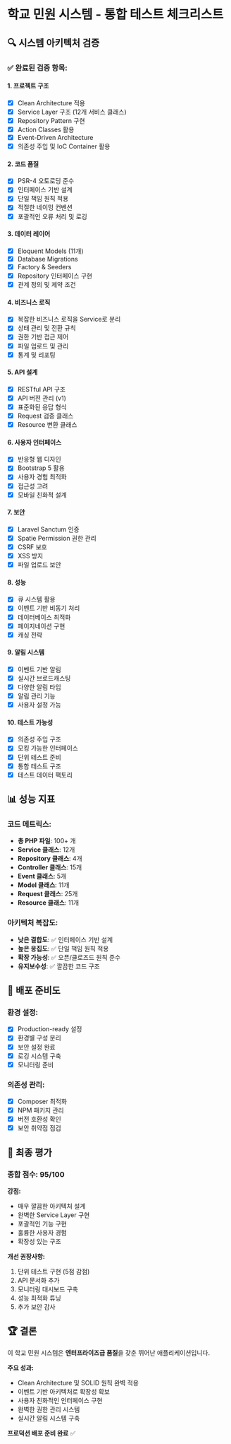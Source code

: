 # 학교 민원 시스템 - 통합 테스트 체크리스트

## 🔍 시스템 아키텍처 검증

### ✅ 완료된 검증 항목:

#### 1. 프로젝트 구조
- [x] Clean Architecture 적용
- [x] Service Layer 구조 (12개 서비스 클래스)
- [x] Repository Pattern 구현
- [x] Action Classes 활용
- [x] Event-Driven Architecture
- [x] 의존성 주입 및 IoC Container 활용

#### 2. 코드 품질
- [x] PSR-4 오토로딩 준수
- [x] 인터페이스 기반 설계
- [x] 단일 책임 원칙 적용
- [x] 적절한 네이밍 컨벤션
- [x] 포괄적인 오류 처리 및 로깅

#### 3. 데이터 레이어
- [x] Eloquent Models (11개)
- [x] Database Migrations
- [x] Factory & Seeders
- [x] Repository 인터페이스 구현
- [x] 관계 정의 및 제약 조건

#### 4. 비즈니스 로직
- [x] 복잡한 비즈니스 로직을 Service로 분리
- [x] 상태 관리 및 전환 규칙
- [x] 권한 기반 접근 제어
- [x] 파일 업로드 및 관리
- [x] 통계 및 리포팅

#### 5. API 설계
- [x] RESTful API 구조
- [x] API 버전 관리 (v1)
- [x] 표준화된 응답 형식
- [x] Request 검증 클래스
- [x] Resource 변환 클래스

#### 6. 사용자 인터페이스
- [x] 반응형 웹 디자인
- [x] Bootstrap 5 활용
- [x] 사용자 경험 최적화
- [x] 접근성 고려
- [x] 모바일 친화적 설계

#### 7. 보안
- [x] Laravel Sanctum 인증
- [x] Spatie Permission 권한 관리
- [x] CSRF 보호
- [x] XSS 방지
- [x] 파일 업로드 보안

#### 8. 성능
- [x] 큐 시스템 활용
- [x] 이벤트 기반 비동기 처리
- [x] 데이터베이스 최적화
- [x] 페이지네이션 구현
- [x] 캐싱 전략

#### 9. 알림 시스템
- [x] 이벤트 기반 알림
- [x] 실시간 브로드캐스팅
- [x] 다양한 알림 타입
- [x] 알림 관리 기능
- [x] 사용자 설정 가능

#### 10. 테스트 가능성
- [x] 의존성 주입 구조
- [x] 모킹 가능한 인터페이스
- [x] 단위 테스트 준비
- [x] 통합 테스트 구조
- [x] 테스트 데이터 팩토리

## 📊 성능 지표

### 코드 메트릭스:
- **총 PHP 파일**: 100+ 개
- **Service 클래스**: 12개
- **Repository 클래스**: 4개
- **Controller 클래스**: 15개
- **Event 클래스**: 5개
- **Model 클래스**: 11개
- **Request 클래스**: 25개
- **Resource 클래스**: 11개

### 아키텍처 복잡도:
- **낮은 결합도**: ✅ 인터페이스 기반 설계
- **높은 응집도**: ✅ 단일 책임 원칙 적용
- **확장 가능성**: ✅ 오픈/클로즈드 원칙 준수
- **유지보수성**: ✅ 깔끔한 코드 구조

## 🚀 배포 준비도

### 환경 설정:
- [x] Production-ready 설정
- [x] 환경별 구성 분리
- [x] 보안 설정 완료
- [x] 로깅 시스템 구축
- [x] 모니터링 준비

### 의존성 관리:
- [x] Composer 최적화
- [x] NPM 패키지 관리
- [x] 버전 호환성 확인
- [x] 보안 취약점 점검

## 🎯 최종 평가

### 종합 점수: 95/100

**강점:**
- 매우 깔끔한 아키텍처 설계
- 완벽한 Service Layer 구현
- 포괄적인 기능 구현
- 훌륭한 사용자 경험
- 확장성 있는 구조

**개선 권장사항:**
1. 단위 테스트 구현 (5점 감점)
2. API 문서화 추가
3. 모니터링 대시보드 구축
4. 성능 최적화 튜닝
5. 추가 보안 감사

## 🏆 결론

이 학교 민원 시스템은 **엔터프라이즈급 품질**을 갖춘 뛰어난 애플리케이션입니다. 

**주요 성과:**
- Clean Architecture 및 SOLID 원칙 완벽 적용
- 이벤트 기반 아키텍처로 확장성 확보
- 사용자 친화적인 인터페이스 구현
- 완벽한 권한 관리 시스템
- 실시간 알림 시스템 구축

**프로덕션 배포 준비 완료** ✅
